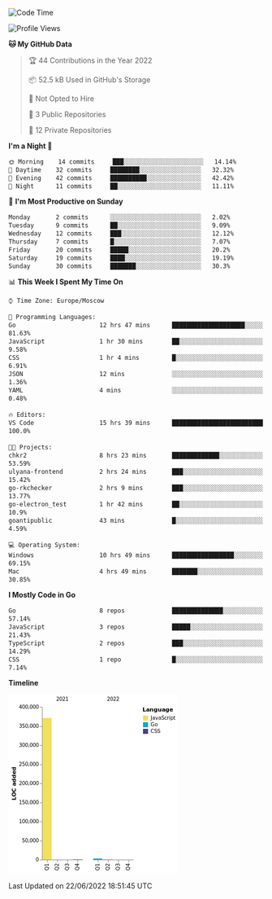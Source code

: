 <!--START_SECTION:waka-->
![Code Time](http://img.shields.io/badge/Code%20Time-354%20hrs%2021%20mins-blue)

![Profile Views](http://img.shields.io/badge/Profile%20Views-0-blue)

**🐱 My GitHub Data** 

> 🏆 44 Contributions in the Year 2022
 > 
> 📦 52.5 kB Used in GitHub's Storage 
 > 
> 🚫 Not Opted to Hire
 > 
> 📜 3 Public Repositories 
 > 
> 🔑 12 Private Repositories  
 > 
**I'm a Night 🦉** 

```text
🌞 Morning    14 commits     ███░░░░░░░░░░░░░░░░░░░░░░   14.14% 
🌆 Daytime    32 commits     ████████░░░░░░░░░░░░░░░░░   32.32% 
🌃 Evening    42 commits     ██████████░░░░░░░░░░░░░░░   42.42% 
🌙 Night      11 commits     ██░░░░░░░░░░░░░░░░░░░░░░░   11.11%

```
📅 **I'm Most Productive on Sunday** 

```text
Monday       2 commits      ░░░░░░░░░░░░░░░░░░░░░░░░░   2.02% 
Tuesday      9 commits      ██░░░░░░░░░░░░░░░░░░░░░░░   9.09% 
Wednesday    12 commits     ███░░░░░░░░░░░░░░░░░░░░░░   12.12% 
Thursday     7 commits      █░░░░░░░░░░░░░░░░░░░░░░░░   7.07% 
Friday       20 commits     █████░░░░░░░░░░░░░░░░░░░░   20.2% 
Saturday     19 commits     ████░░░░░░░░░░░░░░░░░░░░░   19.19% 
Sunday       30 commits     ███████░░░░░░░░░░░░░░░░░░   30.3%

```


📊 **This Week I Spent My Time On** 

```text
⌚︎ Time Zone: Europe/Moscow

💬 Programming Languages: 
Go                       12 hrs 47 mins      ████████████████████░░░░░   81.63% 
JavaScript               1 hr 30 mins        ██░░░░░░░░░░░░░░░░░░░░░░░   9.58% 
CSS                      1 hr 4 mins         █░░░░░░░░░░░░░░░░░░░░░░░░   6.91% 
JSON                     12 mins             ░░░░░░░░░░░░░░░░░░░░░░░░░   1.36% 
YAML                     4 mins              ░░░░░░░░░░░░░░░░░░░░░░░░░   0.48%

🔥 Editors: 
VS Code                  15 hrs 39 mins      █████████████████████████   100.0%

🐱‍💻 Projects: 
chkr2                    8 hrs 23 mins       █████████████░░░░░░░░░░░░   53.59% 
ulyana-frontend          2 hrs 24 mins       ███░░░░░░░░░░░░░░░░░░░░░░   15.42% 
go-rkchecker             2 hrs 9 mins        ███░░░░░░░░░░░░░░░░░░░░░░   13.77% 
go-electron_test         1 hr 42 mins        ██░░░░░░░░░░░░░░░░░░░░░░░   10.9% 
goantipublic             43 mins             █░░░░░░░░░░░░░░░░░░░░░░░░   4.59%

💻 Operating System: 
Windows                  10 hrs 49 mins      █████████████████░░░░░░░░   69.15% 
Mac                      4 hrs 49 mins       ███████░░░░░░░░░░░░░░░░░░   30.85%

```

**I Mostly Code in Go** 

```text
Go                       8 repos             ██████████████░░░░░░░░░░░   57.14% 
JavaScript               3 repos             █████░░░░░░░░░░░░░░░░░░░░   21.43% 
TypeScript               2 repos             ███░░░░░░░░░░░░░░░░░░░░░░   14.29% 
CSS                      1 repo              █░░░░░░░░░░░░░░░░░░░░░░░░   7.14%

```


**Timeline**

![Chart not found](https://raw.githubusercontent.com/jeezft/jeezft/main/charts/bar_graph.png) 


 Last Updated on 22/06/2022 18:51:45 UTC
<!--END_SECTION:waka-->
